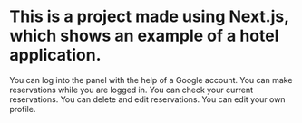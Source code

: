 # This is a project made using Next.js, which shows an example of a hotel application.

You can log into the panel with the help of a Google account.
You can make reservations while you are logged in.
You can check your current reservations.
You can delete and edit reservations.
You can edit your own profile.
